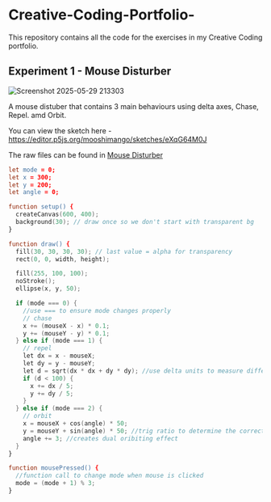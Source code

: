 # Creative-Coding-Portfolio-

This repository contains all the code for the exercises in my Creative Coding portfolio.

## Experiment  1 - Mouse Disturber 

![Screenshot 2025-05-29 213303](https://github.com/user-attachments/assets/0c71d4e2-3d71-4244-aa2d-2b3a79726322)

A mouse distuber that contains 3 main behaviours using delta axes, Chase, Repel. amd Orbit.

You can view the sketch here - https://editor.p5js.org/mooshimango/sketches/eXqG64M0J

The raw files can be found in [Mouse Disturber](https://github.com/mooshimango/Creative-Coding-Portfolio-/tree/main/Mouse%20Disturber)

``` l
let mode = 0;
let x = 300;
let y = 200;
let angle = 0;

function setup() {
  createCanvas(600, 400);
  background(30); // draw once so we don't start with transparent bg
}

function draw() {
  fill(30, 30, 30, 30); // last value = alpha for transparency
  rect(0, 0, width, height);

  fill(255, 100, 100);
  noStroke();
  ellipse(x, y, 50);

  if (mode === 0) {
    //use === to ensure mode changes properly
    // chase
    x += (mouseX - x) * 0.1;
    y += (mouseY - y) * 0.1;
  } else if (mode === 1) {
    // repel
    let dx = x - mouseX;
    let dy = y - mouseY;
    let d = sqrt(dx * dx + dy * dy); //use delta units to measure difference multiplying the square root
    if (d < 100) {
      x += dx / 5;
      y += dy / 5;
    }
  } else if (mode === 2) {
    // orbit
    x = mouseX + cos(angle) * 50;
    y = mouseY + sin(angle) * 50; //trig ratio to determine the correct angle
    angle += 3; //creates dual oribiting effect
  }
}

function mousePressed() {
  //function call to change mode when mouse is clicked
  mode = (mode + 1) % 3;
}
```

